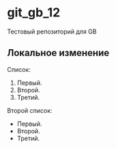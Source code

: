 # git_gb_12
Тестовый репозиторий для GB

## Локальное изменение

Список:


1. Первый.
2. Второй.
3. Третий.

Второй список:

* Первый.
* Второй.
* Третий.

